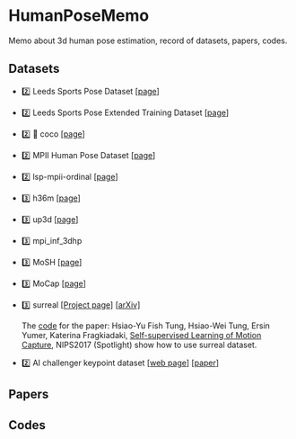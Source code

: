 # HumanPoseMemo
Memo about 3d human pose estimation, record of datasets, papers, codes.

## Datasets

- :two: Leeds Sports Pose Dataset  [[page](http://sam.johnson.io/research/lsp.html)]

- :two: Leeds Sports Pose Extended Training Dataset [[page](http://sam.johnson.io/research/lspet.html)] 

- :two: :couple:  coco  [[page](http://cocodataset.org/#home)]

- :two: MPII Human Pose Dataset [[page](http://human-pose.mpi-inf.mpg.de/)]

- :two: lsp-mpii-ordinal [[page](https://www.seas.upenn.edu/~pavlakos/projects/ordinal/)]

- :three: h36m [[page](http://vision.imar.ro/human3.6m/description.php)]

- :three: up3d [[page](http://files.is.tuebingen.mpg.de/classner/up/)]
  
- :three: mpi_inf_3dhp

- :three: MoSH
  [[page](http://mosh.is.tue.mpg.de/)]

- :three: MoCap [[page](http://mocap.cs.cmu.edu/)]

- :three: surreal 
  [[Project page\]](http://www.di.ens.fr/willow/research/surreal/) [[arXiv\]](https://arxiv.org/abs/1701.01370)

   The [code](https://github.com/htung0101/3d_smpl) for the paper: Hsiao-Yu Fish Tung, Hsiao-Wei Tung, Ersin Yumer, Katerina Fragkiadaki, [Self-supervised Learning of Motion Capture](https://arxiv.org/abs/1712.01337), NIPS2017 (Spotlight)
show how to use surreal dataset.

- :two: AI challenger keypoint dataset
[[web page](https://challenger.ai/dataset/keypoint)]
[[paper](https://arxiv.org/abs/1711.06475)]


## Papers

## Codes
